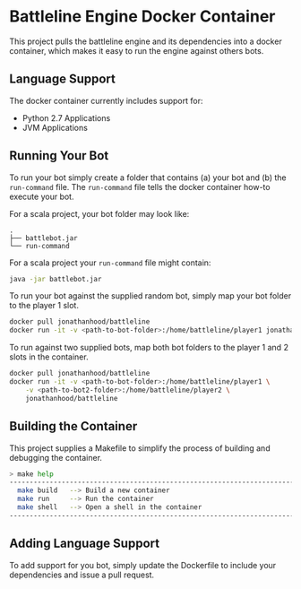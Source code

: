 Battleline Engine Docker Container
==================================

This project pulls the battleline engine and its dependencies into a docker container, which makes it easy to run the engine against others bots. 

Language Support
----------------

The docker container currently includes support for:

- Python 2.7 Applications
- JVM Applications

Running Your Bot
----------------

To run your bot simply create a folder that contains (a) your bot and (b) the ``run-command`` file. The ``run-command`` file tells the docker container how-to execute your bot.


For a scala project, your bot folder may look like:

```
.
├── battlebot.jar
└── run-command
```

For a scala project your ``run-command`` file might contain:

```bash
java -jar battlebot.jar
```

To run your bot against the supplied random bot, simply map your bot folder to the player 1 slot.

```bash
docker pull jonathanhood/battleline
docker run -it -v <path-to-bot-folder>:/home/battleline/player1 jonathanhood/battleline
```

To run against two supplied bots, map both bot folders to the player 1 and 2 slots in the container.

```bash
docker pull jonathanhood/battleline
docker run -it -v <path-to-bot-folder>:/home/battleline/player1 \
    -v <path-to-bot2-folder>:/home/battleline/player2 \
    jonathanhood/battleline
```

Building the Container
----------------------

This project supplies a Makefile to simplify the process of building and debugging the container. 

```bash
> make help
-------------------------------------------------------------------------------
  make build   --> Build a new container
  make run     --> Run the container
  make shell   --> Open a shell in the container
-------------------------------------------------------------------------------
```

Adding Language Support
-----------------------

To add support for you bot, simply update the Dockerfile to include your dependencies and issue a pull request.


